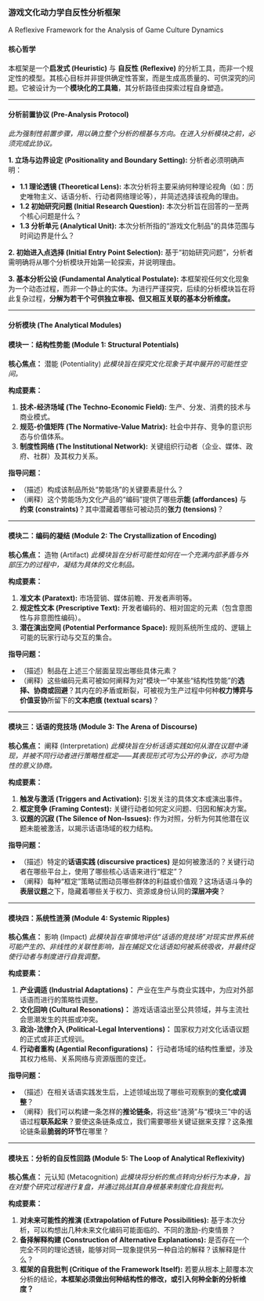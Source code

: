 ### 游戏文化动力学自反性分析框架
A Reflexive Framework for the Analysis of Game Culture Dynamics

#### 核心哲学
本框架是一个**启发式 (Heuristic)** 与 **自反性 (Reflexive)** 的分析工具，而非一个规定性的模型。其核心目标并非提供确定性答案，而是生成高质量的、可供深究的问题。它被设计为一个**模块化的工具箱**，其分析路径由探索过程自身塑造。

---

#### 分析前置协议 (Pre-Analysis Protocol)
*此为强制性前置步骤，用以确立整个分析的根基与方向。在进入分析模块之前，必须完成此协议。*

**1. 立场与边界设定 (Positionality and Boundary Setting):**
分析者必须明确声明：
*   **1.1 理论透镜 (Theoretical Lens):** 本次分析将主要采纳何种理论视角（如：历史唯物主义、话语分析、行动者网络理论等），并简述选择该视角的理由。
*   **1.2 初始研究问题 (Initial Research Question):** 本次分析旨在回答的一至两个核心问题是什么？
*   **1.3 分析单元 (Analytical Unit):** 本次分析所指的“游戏文化制品”的具体范围与时间边界是什么？

**2. 初始进入点选择 (Initial Entry Point Selection):**
基于“初始研究问题”，分析者需明确将从哪个分析模块开始第一轮探索，并说明理由。

**3. 基本分析公设 (Fundamental Analytical Postulate):**
本框架视任何文化现象为一个动态过程，而非一个静止的实体。为进行严谨探究，后续的分析模块旨在将此复杂过程，**分解为若干个可供独立审视、但又相互关联的基本分析维度。**

---

#### 分析模块 (The Analytical Modules)

#### 模块一：结构性势能 (Module 1: Structural Potentials)
**核心焦点：** 潜能 (Potentiality)
*此模块旨在探究文化现象于其中展开的可能性空间。*

**构成要素：**
1.  **技术-经济场域 (The Techno-Economic Field):** 生产、分发、消费的技术与商业模式。
2.  **规范-价值矩阵 (The Normative-Value Matrix):** 社会中并存、竞争的意识形态与价值体系。
3.  **制度性网络 (The Institutional Network):** 关键组织行动者（企业、媒体、政府、社群）及其权力关系。

**指导问题：**
*   （描述）构成该制品所处“势能场”的关键要素是什么？
*   （阐释）这个势能场为文化产品的“编码”提供了哪些**示能 (affordances)** 与 **约束 (constraints)**？其中潜藏着哪些可被动员的**张力 (tensions)**？

---

#### 模块二：编码的凝结 (Module 2: The Crystallization of Encoding)
**核心焦点：** 造物 (Artifact)
*此模块旨在分析可能性如何在一个充满内部矛盾与外部压力的过程中，凝结为具体的文化制品。*

**构成要素：**
1.  **准文本 (Paratext):** 市场营销、媒体前瞻、开发者声明等。
2.  **规定性文本 (Prescriptive Text):** 开发者编码的、相对固定的元素（包含意图性与非意图性编码）。
3.  **潜在演出空间 (Potential Performance Space):** 规则系统所生成的、逻辑上可能的玩家行动与交互的集合。

**指导问题：**
*   （描述）制品在上述三个层面呈现出哪些具体元素？
*   （阐释）这些编码元素可被如何阐释为对“模块一”中某些“结构性势能”的**选择、协商或回避**？其内在的矛盾或断裂，可被视为生产过程中何种**权力博弈与价值妥协**所留下的**文本疤痕 (textual scars)**？

---

#### 模块三：话语的竞技场 (Module 3: The Arena of Discourse)
**核心焦点：** 阐释 (Interpretation)
*此模块旨在分析话语实践如何从潜在议题中涌现，并被不同行动者进行策略性框定——其表现形式可为公开的争议，亦可为隐性的意义协商。*

**构成要素：**
1.  **触发与激活 (Triggers and Activation):** 引发关注的具体文本或演出事件。
2.  **框定竞争 (Framing Contest):** 关键行动者如何定义问题、归因和解决方案。
3.  **议题的沉寂 (The Silence of Non-Issues):** 作为对照，分析为何其他潜在议题未能被激活，以揭示话语场域的权力结构。

**指导问题：**
*   （描述）特定的**话语实践 (discursive practices)** 是如何被激活的？关键行动者在哪些平台上，使用了哪些核心话语来进行“框定”？
*   （阐释）每种“框定”策略试图动员哪些群体的利益或价值观？这场话语斗争的**表层议题**之下，隐藏着哪些关于权力、资源或身份认同的**深层冲突**？

---

#### 模块四：系统性涟漪 (Module 4: Systemic Ripples)
**核心焦点：** 影响 (Impact)
*此模块旨在审慎地评估“话语的竞技场”对现实世界系统可能产生的、非线性的关联性影响，旨在捕捉文化话语如何被系统吸收，并最终促使行动者与制度进行自我调整。*

**构成要素：**
1.  **产业调适 (Industrial Adaptations)：** 产业在生产与商业实践中，为应对外部话语而进行的策略性调整。
2.  **文化回响 (Cultural Resonations)：** 游戏话语溢出至公共领域，并与主流社会思潮发生的共振或冲突。
3.  **政治-法律介入 (Political-Legal Interventions)：** 国家权力对文化话语议题的正式或非正式规训。
4.  **行动者重构 (Agential Reconfigurations)：** 行动者场域的结构性重塑，涉及其权力格局、关系网络与资源版图的变迁。

**指导问题：**
*   （描述）在相关话语实践发生后，上述领域出现了哪些可观察到的**变化或调整**？
*   （阐释）我们可以构建一条怎样的**推论链条**，将这些“涟漪”与“模块三”中的话语过程**联系起来**？要使这条链条成立，我们需要哪些关键证据来支撑？这条推论链条最**脆弱的环节**在哪里？

---

#### 模块五：分析的自反性回路 (Module 5: The Loop of Analytical Reflexivity)
**核心焦点：** 元认知 (Metacognition)
*此模块将分析的焦点转向分析行为本身，旨在对整个研究过程进行复盘，并通过挑战其自身根基来制度化自我批判。*

**构成要素：**
1.  **对未来可能性的推演 (Extrapolation of Future Possibilities):** 基于本次分析，可以构想出几种未来文化编码可能面临的、不同的激励-约束情景？
2.  **备择解释构建 (Construction of Alternative Explanations):** 是否存在一个完全不同的理论透镜，能够对同一现象提供另一种自洽的解释？该解释是什么？
3.  **框架的自我批判 (Critique of the Framework Itself):** 若要从根本上颠覆本次分析的结论，**本框架必须做出何种结构性的修改，或引入何种全新的分析维度？**